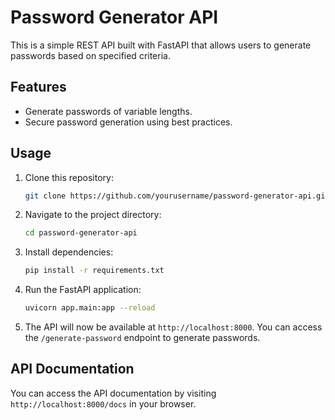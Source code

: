 # Password Generator API

This is a simple REST API built with FastAPI that allows users to generate passwords based on specified criteria.

## Features

- Generate passwords of variable lengths.
- Secure password generation using best practices.

## Usage

1. Clone this repository:

    ```bash
    git clone https://github.com/yourusername/password-generator-api.git
    ```

2. Navigate to the project directory:

    ```bash
    cd password-generator-api
    ```

3. Install dependencies:

    ```bash
    pip install -r requirements.txt
    ```

4. Run the FastAPI application:

    ```bash
    uvicorn app.main:app --reload
    ```

5. The API will now be available at `http://localhost:8000`. You can access the `/generate-password` endpoint to generate passwords.

## API Documentation

You can access the API documentation by visiting `http://localhost:8000/docs` in your browser.

